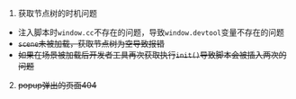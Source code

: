 1. 获取节点树的时机问题

- 注入脚本时`window.cc`不存在的问题，导致`window.devtool`变量不存在的问题
- ~~`scene`未被加载，获取节点树为空导致报错~~
- ~~如果在场景被加载后开发者工具再次获取执行`init()`导致脚本会被插入两次的问题~~

2. ~~popup弹出的页面404~~